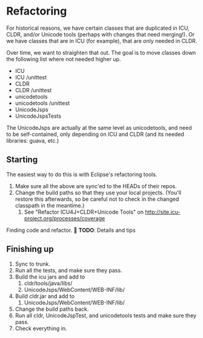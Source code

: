 # Refactoring

For historical reasons, we have certain classes that are duplicated in ICU,
CLDR, and/or Unicode tools (perhaps with changes that need merging!). Or we have
classes that are in ICU (for example), that are only needed in CLDR.

Over time, we want to straighten that out. The goal is to move classes down the
following list where not needed higher up.

*   ICU
*   ICU /unittest
*   CLDR
*   CLDR /unittest
*   unicodetools
*   unicodetools /unittest
*   UnicodeJsps
*   UnicodeJspsTests

The UnicodeJsps are actually at the same level as unicodetools, and need to be
self-contained, only depending on ICU and CLDR (and its needed libraries: guava,
etc.)

## Starting

The easiest way to do this is with Eclipse's refactoring tools.

1.  Make sure all the above are sync'ed to the HEADs of their repos.
2.  Change the build paths so that they use your local projects. (You'll restore
    this afterwards, so be careful not to check in the changed classpath in the
    meantime.)
    1.  See "Refactor ICU4J+CLDR+Unicode Tools" on
        <http://site.icu-project.org/processes/coverage>

Finding code and refactor. :construction: **TODO**: Details and tips

## Finishing up

1.  Sync to trunk.
2.  Run all the tests, and make sure they pass.
3.  Build the icu jars and add to
    1.  cldr/tools/java/libs/
    2.  UnicodeJsps/WebContent/WEB-INF/lib/
4.  Build cldr.jar and add to
    1.  UnicodeJsps/WebContent/WEB-INF/lib/
5.  Change the build paths back.
6.  Run all cldr, UnicodeJspTest, and unicodetools tests and make sure they
    pass.
7.  Check everything in.
